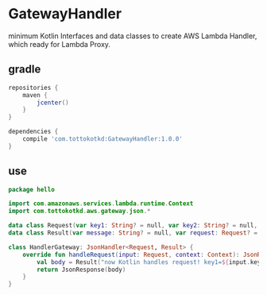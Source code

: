 # GatewayHandler

minimum Kotlin Interfaces and data classes to create AWS Lambda Handler, which ready for Lambda Proxy.

## gradle

```gradle
repositories {
    maven {
        jcenter()
    }
}

dependencies {
    compile 'com.tottokotkd:GatewayHandler:1.0.0'
}
```

## use

```kotlin
package hello

import com.amazonaws.services.lambda.runtime.Context
import com.tottokotkd.aws.gateway.json.*

data class Request(var key1: String? = null, var key2: String? = null, var key3: String? = null)
data class Result(var message: String? = null, var request: Request? = null)

class HandlerGateway: JsonHandler<Request, Result> {
    override fun handleRequest(input: Request, context: Context): JsonResponse<Result> {
        val body = Result("now Kotlin handles request! key1=${input.key1}, key2=${input.key2}, key3=${input.key3}", input);
        return JsonResponse(body)
    }
}
```


